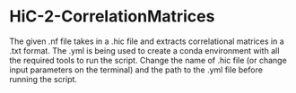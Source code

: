 # HiC-2-CorrelationMatrices
The given .nf file takes in a .hic file and extracts correlational matrices in a .txt format.
The .yml is being used to create a conda environment with all the required tools to run the script.
Change the name of .hic file (or change input parameters on the terminal) and the path to the .yml file before running the script.
